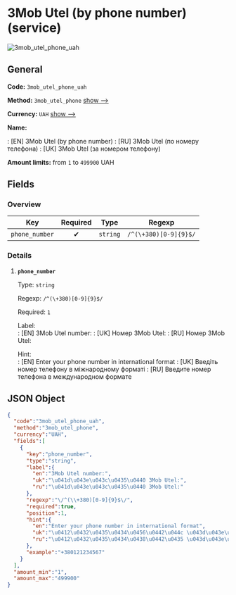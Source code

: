 
# 3Mob Utel (by phone number) (service) 
![3mob_utel_phone_uah](https://static.openfintech.io/payout_methods/3mob_utel_phone_uah/logo.svg?w=400&c=v0.59.26#w24)  

## General 
 
**Code:** `3mob_utel_phone_uah` 
 
**Method:** `3mob_utel_phone` [show -->](/payout-methods/3mob_utel_phone/) 
 
**Currency:** `UAH` [show -->](/currencies/UAH/) 
 
**Name:** 
 
:	[EN] 3Mob Utel (by phone number) 
:	[RU] 3Mob Utel (по номеру телефона) 
:	[UK] 3Mob Utel (за номером телефону) 
 
**Amount limits:** from `1` to `499900` UAH 

## Fields 

### Overview 

|Key|Required|Type|Regexp| 
|:---:|:---:|:---:|:---:| 
|`phone_number`|✔|`string`|`/^(\+380)[0-9]{9}$/`| 
 

### Details 
 
1. **`phone_number`** 
 
	Type: `string` 
 
	Regexp: `/^(\+380)[0-9]{9}$/` 
 
	Required: `1` 
 
	Label:  
	: [EN] 3Mob Utel number: 
	: [UK] Номер 3Mob Utel: 
	: [RU] Номер 3Mob Utel: 
 
	Hint:  
	: [EN] Enter your phone number in international format 
	: [UK] Введіть номер телефону в міжнародному форматі 
	: [RU] Введите номер телефона в международном формате 
 

## JSON Object 

```json
{
  "code":"3mob_utel_phone_uah",
  "method":"3mob_utel_phone",
  "currency":"UAH",
  "fields":[
    {
      "key":"phone_number",
      "type":"string",
      "label":{
        "en":"3Mob Utel number:",
        "uk":"\u041d\u043e\u043c\u0435\u0440 3Mob Utel:",
        "ru":"\u041d\u043e\u043c\u0435\u0440 3Mob Utel:"
      },
      "regexp":"\/^(\\+380)[0-9]{9}$\/",
      "required":true,
      "position":1,
      "hint":{
        "en":"Enter your phone number in international format",
        "uk":"\u0412\u0432\u0435\u0434\u0456\u0442\u044c \u043d\u043e\u043c\u0435\u0440 \u0442\u0435\u043b\u0435\u0444\u043e\u043d\u0443 \u0432 \u043c\u0456\u0436\u043d\u0430\u0440\u043e\u0434\u043d\u043e\u043c\u0443 \u0444\u043e\u0440\u043c\u0430\u0442\u0456",
        "ru":"\u0412\u0432\u0435\u0434\u0438\u0442\u0435 \u043d\u043e\u043c\u0435\u0440 \u0442\u0435\u043b\u0435\u0444\u043e\u043d\u0430 \u0432 \u043c\u0435\u0436\u0434\u0443\u043d\u0430\u0440\u043e\u0434\u043d\u043e\u043c \u0444\u043e\u0440\u043c\u0430\u0442\u0435"
      },
      "example":"+380121234567"
    }
  ],
  "amount_min":"1",
  "amount_max":"499900"
}
```  

